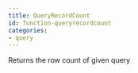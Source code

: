 ```yaml
---
title: QueryRecordCount
id: function-queryrecordcount
categories:
- query
---
```


Returns the row count of given query
